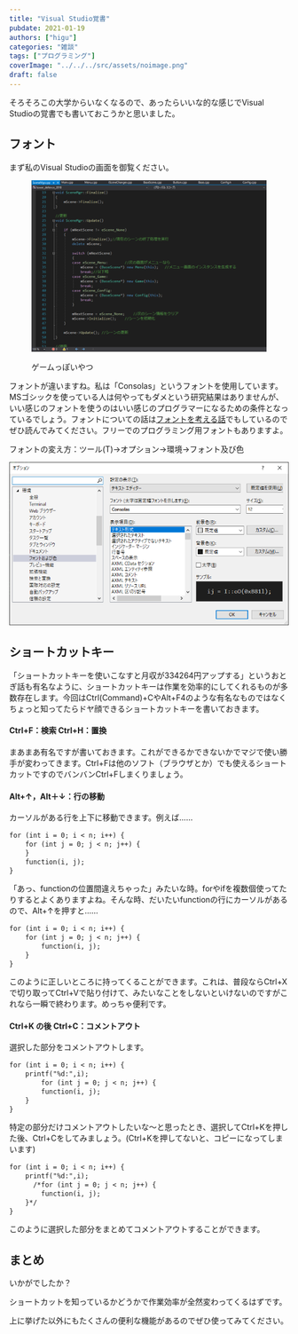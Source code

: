 ```yaml
---
title: "Visual Studio覚書"
pubdate: 2021-01-19
authors: ["higu"]
categories: "雑談"
tags: ["プログラミング"]
coverImage: "../../../src/assets/noimage.png"
draft: false
---
```


そろそろこの大学からいなくなるので、あったらいいな的な感じでVisual Studioの覚書でも書いておこうかと思いました。

## フォント

まず私のVisual Studioの画面を御覧ください。

<figure>

![](../../assets/post/20210119/image-2.png)

<figcaption>

ゲームっぽいやつ

</figcaption>

</figure>

フォントが違いますね。私は「Consolas」というフォントを使用しています。MSゴシックを使っている人は何やってもダメという研究結果はありませんが、いい感じのフォントを使うのはいい感じのプログラマーになるための条件となっているでしょう。フォントについての話は[フォントを考える話](https://uu-cactus.com/?p=81)でもしているのでぜひ読んでみてください。フリーでのプログラミング用フォントもありますよ。

  
フォントの変え方：ツール(T)→オプション→環境→フォント及び色

![](../../assets/post/20210119/image-3.png)

## ショートカットキー

「ショートカットキーを使いこなすと月収が334264円アップする」というおとぎ話も有名なように、ショートカットキーは作業を効率的にしてくれるものが多数存在します。今回はCtrl(Command)+CやAlt+F4のような有名なものではなくちょっと知ってたらドヤ顔できるショートカットキーを書いておきます。

#### Ctrl+F：検索 Ctrl+H：置換

まあまあ有名ですが書いておきます。これができるかできないかでマジで使い勝手が変わってきます。Ctrl+Fは他のソフト（ブラウザとか）でも使えるショートカットですのでバンバンCtrl+Fしまくりましょう。

#### Alt+↑，Alt＋↓：行の移動

カーソルがある行を上下に移動できます。例えば……

```
for (int i = 0; i < n; i++) {
	for (int j = 0; j < n; j++) {
	}
	function(i, j);
}
```

「あっ、functionの位置間違えちゃった」みたいな時。forやifを複数個使ってたりするとよくありますよね。そんな時、だいたいfunctionの行にカーソルがあるので、Alt+↑を押すと……

```
for (int i = 0; i < n; i++) {
	for (int j = 0; j < n; j++) {
		function(i, j);
	}
}
```

このように正しいところに持ってくることができます。これは、普段ならCtrl+Xで切り取ってCtrl+Vで貼り付けて、みたいなことをしないといけないのですがこれなら一瞬で終わります。めっちゃ便利です。

#### Ctrl+K の後 Ctrl+C：コメントアウト

選択した部分をコメントアウトします。

```
for (int i = 0; i < n; i++) {
	printf("%d:",i);
        for (int j = 0; j < n; j++) {
		function(i, j);
	}
}
```

特定の部分だけコメントアウトしたいな～と思ったとき、選択してCtrl+Kを押した後、Ctrl+Cをしてみましょう。(Ctrl+Kを押してないと、コピーになってしまいます)

```
for (int i = 0; i < n; i++) {
	printf("%d:",i);
      /*for (int j = 0; j < n; j++) {
		function(i, j);
	}*/
}
```

このように選択した部分をまとめてコメントアウトすることができます。

## まとめ

いかがでしたか？

ショートカットを知っているかどうかで作業効率が全然変わってくるはずです。

上に挙げた以外にもたくさんの便利な機能があるのでぜひ使ってみてください。
